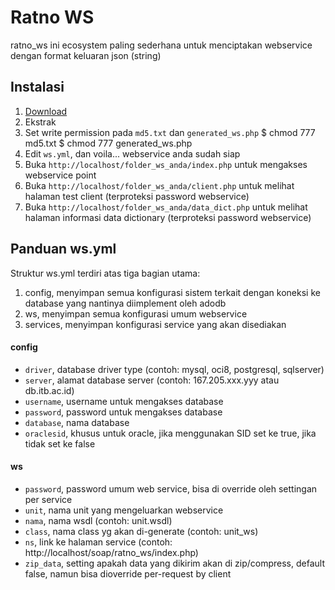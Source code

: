 Ratno WS
========
ratno_ws ini ecosystem paling sederhana untuk menciptakan webservice dengan format keluaran json (string)

Instalasi
---------
1. [Download](https://github.com/ratno/ratno_ws/zipball/master)
2. Ekstrak
3. Set write permission pada `md5.txt` dan `generated_ws.php`
    $ chmod 777 md5.txt
    $ chmod 777 generated_ws.php
4. Edit `ws.yml`, dan voila... webservice anda sudah siap
5. Buka `http://localhost/folder_ws_anda/index.php` untuk mengakses webservice point 
6. Buka `http://localhost/folder_ws_anda/client.php` untuk melihat halaman test client (terproteksi password webservice)
7. Buka `http://localhost/folder_ws_anda/data_dict.php` untuk melihat halaman informasi data dictionary (terproteksi password webservice)

Panduan ws.yml
--------------
Struktur ws.yml terdiri atas tiga bagian utama:
1. config, menyimpan semua konfigurasi sistem terkait dengan koneksi ke database yang nantinya diimplement oleh adodb
2. ws, menyimpan semua konfigurasi umum webservice
3. services, menyimpan konfigurasi service yang akan disediakan 

#### config
* `driver`, database driver type (contoh: mysql, oci8, postgresql, sqlserver)
* `server`, alamat database server (contoh: 167.205.xxx.yyy atau db.itb.ac.id)
* `username`, username untuk mengakses database
* `password`, password untuk mengakses database
* `database`, nama database
* `oraclesid`, khusus untuk oracle, jika menggunakan SID set ke true, jika tidak set ke false

#### ws
* `password`, password umum web service, bisa di override oleh settingan per service
* `unit`, nama unit yang mengeluarkan webservice
* `nama`, nama wsdl (contoh: unit.wsdl)
* `class`, nama class yg akan di-generate (contoh: unit_ws)
* `ns`, link ke halaman service (contoh: http://localhost/soap/ratno_ws/index.php)
* `zip_data`, setting apakah data yang dikirim akan di zip/compress, default false, namun bisa dioverride per-request by client